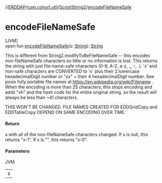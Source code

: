 //[ERDDAP](../../../index.md)/[com.cohort.util](../index.md)/[ScriptString2](index.md)/[encodeFileNameSafe](encode-file-name-safe.md)

# encodeFileNameSafe

[JVM]\
open fun [encodeFileNameSafe](encode-file-name-safe.md)(s: [String](https://docs.oracle.com/en/java/javase/17/docs/api/java.base/java/lang/String.html)): [String](https://docs.oracle.com/en/java/javase/17/docs/api/java.base/java/lang/String.html)

This is different from String2.modifyToBeFileNameSafe -- this encodes non-fileNameSafe characters so little or no information is lost.  This returns the string with just file-name-safe characters (0-9, A-Z, a-z, _, -, .).  'x' and non-safe characters are CONVERTED to 'x' plus their 2 lowercase hexadecimalDigit number or &quot;xx&quot; + their 4 hexadecimalDigit number.  See posix fully portable file names at https://en.wikipedia.org/wiki/Filename .  When the encoding is more than 25 characters, this stops encoding and adds &quot;xh&quot; and the hash code for the entire original string, so the result will always be less than ~41 characters. 

THIS WON'T BE CHANGED. FILE NAMES CREATED FOR EDDGridCopy and EDDTableCopy DEPEND ON SAME ENCODING OVER TIME.

#### Return

s with all of the non-fileNameSafe characters changed. If s is null, this returns &quot;x-1&quot;. If s is &quot;&quot;, this returns &quot;x-0&quot;.

#### Parameters

JVM

| |
|---|
| s |